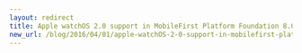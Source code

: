 ```yaml
---
layout: redirect
title: Apple watchOS 2.0 support in MobileFirst Platform Foundation 8.0 Beta
new_url: /blog/2016/04/01/apple-watchOS-2-0-support-in-mobilefirst-platform-foundation-8-0
---
```


